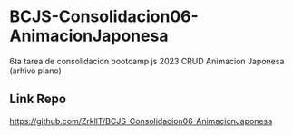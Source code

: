 # BCJS-Consolidacion06-AnimacionJaponesa
6ta tarea de consolidacion bootcamp js 2023 CRUD Animacion Japonesa (arhivo plano)

## Link Repo
https://github.com/ZrkllT/BCJS-Consolidacion06-AnimacionJaponesa

